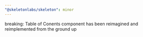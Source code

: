 ```yaml
---
"@skeletonlabs/skeleton": minor
---
```


breaking: Table of Conents component has been reimagined and reimplemented from the ground up
